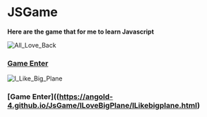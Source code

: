 # JSGame

**Here are the game that for me to learn Javascript**

![All_Love_Back](https://github.com/Angold-4/JsGame/All_Love_Back/title.gif)
### [Game Enter](https://angold-4.github.io/JsGame/All_Love_Back/All_love_Back.html)


![I_Like_Big_Plane](https://github.com/Angold-4/JsGame/ILoveBigPlane/title.gif)
### [Game Enter]((https://angold-4.github.io/JsGame/ILoveBigPlane/ILikebigplane.html)
